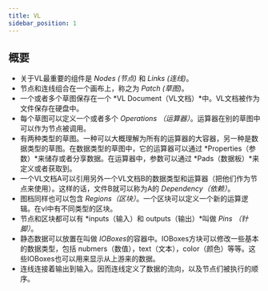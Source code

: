 ```yaml
---
title: VL
sidebar_position: 1
---
```


## 概要

- 关于VL最重要的组件是 *Nodes (节点)* 和 *Links (连线)*。
- 节点和连线组合在一个画布上，称之为 *Patch (草图)*。
- 一个或者多个草图保存在一个 *VL Document（VL文档）*中。VL文档被作为文件保存在硬盘中。
- 每个草图可以定义一个或者多个 *Operations （运算器）*。运算器在别的草图中可以作为节点被调用。
- 有两种类型的草图。一种可以大概理解为所有的运算器的大容器，另一种是数据类型的草图。在数据类型的草图中，它的运算器可以通过 *Properties（参数）*来储存或者分享数据。在运算器中，参数可以通过 *Pads（数据板）*来定义或者获取到。
- 一个VL文档A可以引用另外一个VL文档B的数据类型和运算器（把他们作为节点来使用）。这样的话，文件B就可以称为A的 *Dependency（依赖）*。
- 图档同样也可以包含 *Regions（区块）*。一个区块可以定义一个新的运算逻辑。在vl中有不同类型的区块。
- 节点和区块都可以有 *inputs（输入）和 outputs（输出）*叫做 *Pins （针脚）*。
- 静态数据可以放置在叫做 *IOBoxes*的容器中。IOBoxes方块可以修改一些基本的数据类型，包括 nubmers（数值），text（文本），color（颜色）等等。这些IOBoxes也可以用来显示从上游来的数据。
- 连线连接着输出到输入。因而连线定义了数据的流向，以及节点们被执行的顺序。
